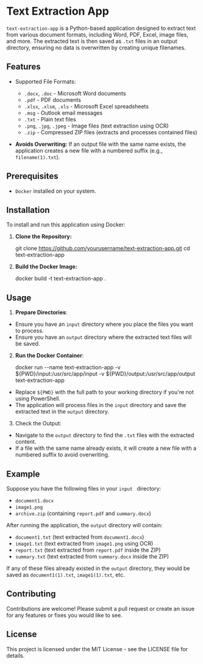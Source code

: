 Text Extraction App
===================

`text-extraction-app` is a Python-based application designed to extract text from various document formats, including Word, PDF, Excel, image files, and more. The extracted text is then saved as `.txt` files in an output directory, ensuring no data is overwritten by creating unique filenames.

## Features

- Supported File Formats:
  
   - `.docx`, `.doc` - Microsoft Word documents
   - `.pdf` - PDF documents
   - `.xlsx`, `.xlsm`, `.xls` - Microsoft Excel spreadsheets
   - `.msg` - Outlook email messages
   - `.txt` - Plain text files
   - `.png`, `.jpg`, `.jpeg` - Image files (text extraction using OCR)
   - `.zip` - Compressed ZIP files (extracts and processes contained files)

- **Avoids Overwriting:** If an output file with the same name exists, the application creates a new file with a numbered suffix (e.g., `filename(1).txt`).

## Prerequisites

- `Docker` installed on your system.

## Installation

To install and run this application using Docker:

1. **Clone the Repository:**

    git clone https://github.com/yourusername/text-extraction-app.git
    cd text-extraction-app

2. **Build the Docker Image:**

    docker build -t text-extraction-app .

## Usage 

1. **Prepare Directories**:

- Ensure you have an `input` directory where you place the files you want to process.
- Ensure you have an `output` directory where the extracted text files will be saved.

2. **Run the Docker Container**:
    
    docker run --name text-extraction-app -v ${PWD}/input:/usr/src/app/input -v ${PWD}/output:/usr/src/app/output text-extraction-app

- Replace `${PWD}` with the full path to your working directory if you're not using PowerShell.
- The application will process files in the `input` directory and save the extracted text in the `output` directory.

3. Check the Output:

- Navigate to the `output` directory to find the `.txt` files with the extracted content.
- If a file with the same name already exists, it will create a new file with a numbered suffix to avoid overwriting.

## Example

Suppose you have the following files in your  `input ` directory:

- `document1.docx`
- `image1.png`
- `archive.zip` (containing `report.pdf` and `summary.docx`)

After running the application, the `output` directory will contain:

- `document1.txt` (text extracted from `document1.docx`)
- `image1.txt` (text extracted from `image1.png` using OCR)
- `report.txt` (text extracted from `report.pdf` inside the ZIP)
- `summary.txt` (text extracted from `summary.docx` inside the ZIP)

If any of these files already existed in the `output` directory, they would be saved as `document1(1).txt`, `image1(1).txt`, etc.

## Contributing

Contributions are welcome! Please submit a pull request or create an issue for any features or fixes you would like to see.

## License

This project is licensed under the MIT License - see the LICENSE file for details.